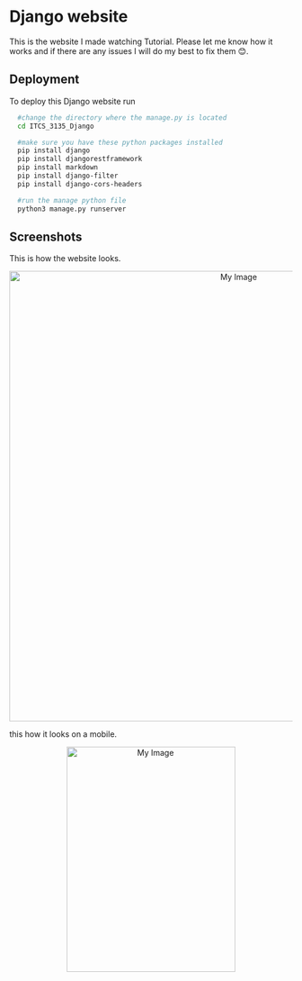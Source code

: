 # Django website

This is the website I made watching Tutorial. Please let me know how it works and if there are any issues I will do my best to fix them 😊.





## Deployment

To deploy this Django website run

```bash
  #change the directory where the manage.py is located
  cd ITCS_3135_Django

  #make sure you have these python packages installed
  pip install django
  pip install djangorestframework
  pip install markdown
  pip install django-filter
  pip install django-cors-headers 

  #run the manage python file
  python3 manage.py runserver
```



## Screenshots

This is how the website looks.
<div style="text-align: center;">
    <img src="https://drive.google.com/uc?id=1dt7UFHYf2WIyy-In-xPDsTDdhVO7FLIp" alt="My Image" style="width: 800px; height: auto;">
</div>


this how it looks on a mobile.
<div style="text-align: center;">
    <img src="https://drive.google.com/uc?id=1TM3wKY8vo6NSpYzJLIRAxGwdcxnmC1_n" alt="My Image" style="width: 300px; height: 400px;">
</div>

